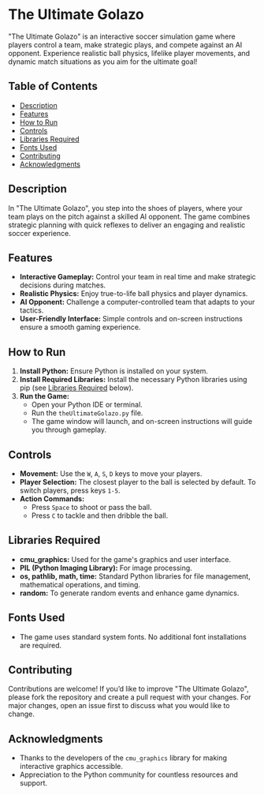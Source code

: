 # The Ultimate Golazo

"The Ultimate Golazo" is an interactive soccer simulation game where players control a team, make strategic plays, and compete against an AI opponent. Experience realistic ball physics, lifelike player movements, and dynamic match situations as you aim for the ultimate goal!

## Table of Contents

- [Description](#description)
- [Features](#features)
- [How to Run](#how-to-run)
- [Controls](#controls)
- [Libraries Required](#libraries-required)
- [Fonts Used](#fonts-used)
- [Contributing](#contributing)
- [Acknowledgments](#acknowledgments)

## Description

In "The Ultimate Golazo", you step into the shoes of players, where your team plays on the pitch against a skilled AI opponent. The game combines strategic planning with quick reflexes to deliver an engaging and realistic soccer experience.

## Features

- **Interactive Gameplay:** Control your team in real time and make strategic decisions during matches.
- **Realistic Physics:** Enjoy true-to-life ball physics and player dynamics.
- **AI Opponent:** Challenge a computer-controlled team that adapts to your tactics.
- **User-Friendly Interface:** Simple controls and on-screen instructions ensure a smooth gaming experience.

## How to Run

1. **Install Python:** Ensure Python is installed on your system.
2. **Install Required Libraries:** Install the necessary Python libraries using pip (see [Libraries Required](#libraries-required) below).
3. **Run the Game:**
   - Open your Python IDE or terminal.
   - Run the `theUltimateGolazo.py` file.
   - The game window will launch, and on-screen instructions will guide you through gameplay.

## Controls

- **Movement:** Use the `W`, `A`, `S`, `D` keys to move your players.
- **Player Selection:** The closest player to the ball is selected by default. To switch players, press keys `1-5`.
- **Action Commands:**
  - Press `Space` to shoot or pass the ball.
  - Press `C` to tackle and then dribble the ball.

## Libraries Required

- **cmu_graphics:** Used for the game's graphics and user interface.
- **PIL (Python Imaging Library):** For image processing.
- **os, pathlib, math, time:** Standard Python libraries for file management, mathematical operations, and timing.
- **random:** To generate random events and enhance game dynamics.

## Fonts Used

- The game uses standard system fonts. No additional font installations are required.

## Contributing

Contributions are welcome! If you’d like to improve "The Ultimate Golazo", please fork the repository and create a pull request with your changes. For major changes, open an issue first to discuss what you would like to change.

## Acknowledgments

- Thanks to the developers of the `cmu_graphics` library for making interactive graphics accessible.
- Appreciation to the Python community for countless resources and support.
